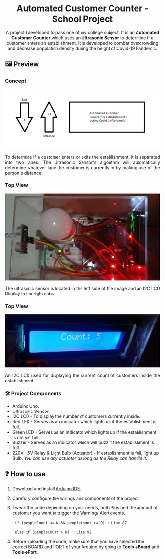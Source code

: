<h1 align="center">Automated Customer Counter - School Project</h1>
<p align="center">
 A project I developed to pass one of my college subject. It is an <b>Automated Customer Counter</b> which uses an <b> Ultrasonic Sensor</b> to determine if a customer enters an establishment. It is developed to combat overcrowding and decrease population density during the height of Covid-19 Pandemic.
</p>

## 🖼️ Preview

### Concept

![project-overview](./Preview.png)

<p align="justify">
 To determine if a customer enters or exits the establishment, it is separated into two lanes. The Ultrasonic Sensor's algorithm will automatically determine whatever lane the customer is currently in by making use of the person's distance. 
</p>

### Top View

![project-topview](./Top-view.PNG)

<p align="justify">
 The ultrasonic sensor is located in the left side of the image and an I2C LCD Display in the right side. 
</p>

### Top View

![project-lcd](./Counter.PNG)

<p align="justify">
 An I2C LCD used for displaying the current count of customers inside the establishment.
</p>

### 🛠️ Project Components

<ul>
   <li>Arduino Uno.</li>
   <li>Ultrasonic Sensor.</li>
   <li>I2C LCD - To display the number of customers currently inside.</li>
   <li>Red LED - Serves as an indicator which lights up if the establishment is full.</li>
   <li>Green LED - Serves as an indicator which lights up if the establishment is not yet full.</li>
   <li>Buzzer - Serves as an indicator which will buzz if the establishment is full.</li>
   <li>220V - 5V Relay & Light Bulb (Actuator) - If establishment is full, light up Bulb. <i>You can use any actuator as long as the Relay can handle it.</i></li>
</ul>

## ❓ How to use

1. Download and install [Arduino IDE](https://www.arduino.cc/en/software).

2. Carefully configure the wirings and components of the project.

3. Tweak the code depending on your needs, both Pins and the amount of customer you want to trigger the Warning/ Alert events.
   <br>

   ` if (peopleCount <= N && peopleCount >= 0) : Line 87`
   <br>

   ` else if (peopleCount > N) : Line 92`

4. Before uploading the code, make sure that you have selected the correct BOARD and PORT of your Arduino by going to **Tools->Board** and **Tools->Port**.
